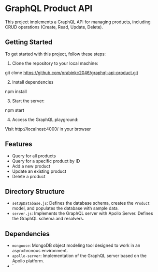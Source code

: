 # GraphQL Product API

This project implements a GraphQL API for managing products, including CRUD operations (Create, Read, Update, Delete).

## Getting Started

To get started with this project, follow these steps:

1. Clone the repository to your local machine:

git clone https://github.com/prabinkc2046/graphql-api-product.git

2. Install dependencies

npm install

3. Start the server:

npm start

4. Access the GraphQL playground:

Visit http://localhost:4000/ in your browser

## Features

- Query for all products
- Query for a specific product by ID
- Add a new product
- Update an existing product
- Delete a product

## Directory Structure

- `setUpDatabase.js`: Defines the database schema, creates the `Product` model, and populates the database with sample data.
- `server.js`: Implements the GraphQL server with Apollo Server. Defines the GraphQL schema and resolvers.

## Dependencies

- `mongoose`: MongoDB object modeling tool designed to work in an asynchronous environment.
- `apollo-server`: Implementation of the GraphQL server based on the Apollo platform.
- `


